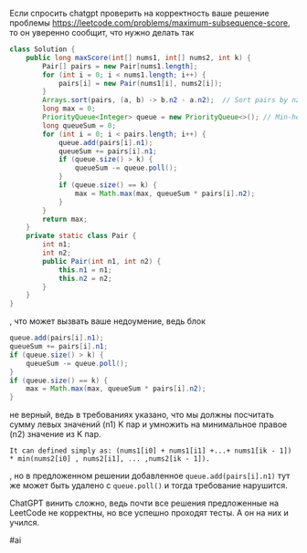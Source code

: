 Если спросить chatgpt проверить на корректность ваше решение проблемы https://leetcode.com/problems/maximum-subsequence-score, то он уверенно сообщит, что нужно делать так
```java
class Solution {
    public long maxScore(int[] nums1, int[] nums2, int k) {
        Pair[] pairs = new Pair[nums1.length];
        for (int i = 0; i < nums1.length; i++) {
            pairs[i] = new Pair(nums1[i], nums2[i]);
        }
        Arrays.sort(pairs, (a, b) -> b.n2 - a.n2);  // Sort pairs by n2 in descending order
        long max = 0;
        PriorityQueue<Integer> queue = new PriorityQueue<>(); // Min-heap
        long queueSum = 0;
        for (int i = 0; i < pairs.length; i++) {
            queue.add(pairs[i].n1);
            queueSum += pairs[i].n1;
            if (queue.size() > k) {
                queueSum -= queue.poll();
            }
            if (queue.size() == k) {
                max = Math.max(max, queueSum * pairs[i].n2);
            }
        }
        return max;
    }
    private static class Pair {
        int n1;
        int n2;
        public Pair(int n1, int n2) {
            this.n1 = n1;
            this.n2 = n2;
        }
    }
}
```
, что может вызвать ваше недоумение, ведь блок
```java
queue.add(pairs[i].n1);
queueSum += pairs[i].n1;
if (queue.size() > k) {
    queueSum -= queue.poll();
}
if (queue.size() == k) {
    max = Math.max(max, queueSum * pairs[i].n2);
}
```
не верный, ведь в требованиях указано, что мы должны посчитать сумму левых значений (n1) K пар и умножить на минимальное правое (n2) значение из K пар.
```
It can defined simply as: (nums1[i0] + nums1[i1] +...+ nums1[ik - 1]) * min(nums2[i0] , nums2[i1], ... ,nums2[ik - 1]).
```
, но в предложенном решении добавленное `queue.add(pairs[i].n1)` тут же может быть удалено с `queue.poll()` и тогда требование нарушится. 

ChatGPT винить сложно, ведь почти все решения предложенные на LeetCode не корректны, но все успешно проходят тесты. А он на них и учился.

#ai